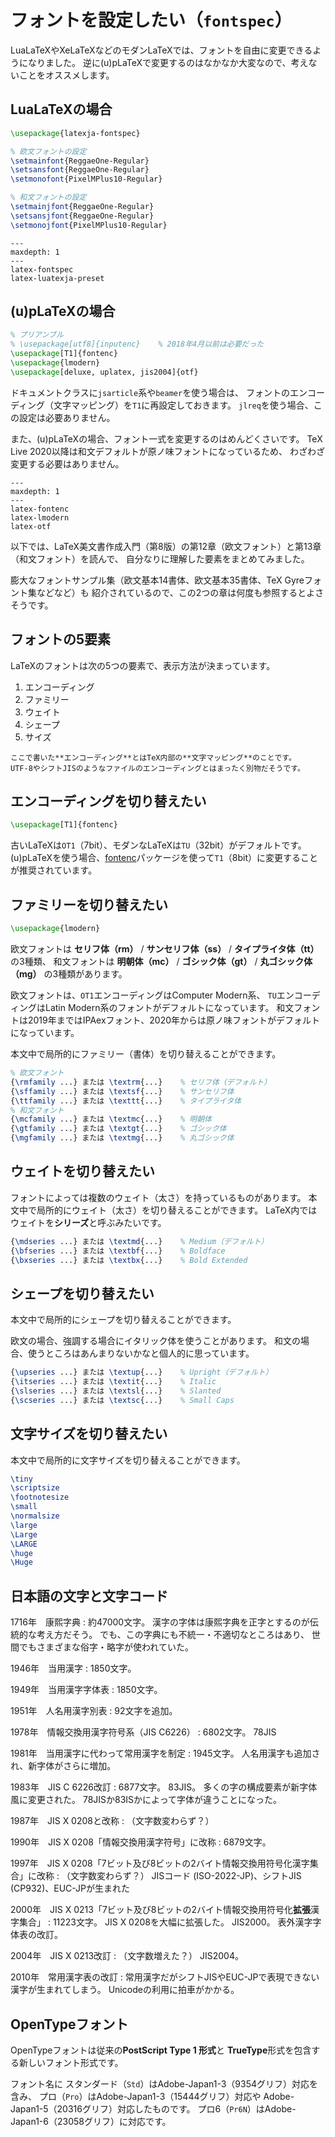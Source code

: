 # フォントを設定したい（``fontspec``）

LuaLaTeXやXeLaTeXなどのモダンLaTeXでは、フォントを自由に変更できるようになりました。
逆に(u)pLaTeXで変更するのはなかなか大変なので、考えないことをオススメします。

## LuaLaTeXの場合

```latex
\usepackage{latexja-fontspec}

% 欧文フォントの設定
\setmainfont{ReggaeOne-Regular}
\setsansfont{ReggaeOne-Regular}
\setmonofont{PixelMPlus10-Regular}

% 和文フォントの設定
\setmainjfont{ReggaeOne-Regular}
\setsansjfont{ReggaeOne-Regular}
\setmonojfont{PixelMPlus10-Regular}
```

```{toctree}
---
maxdepth: 1
---
latex-fontspec
latex-luatexja-preset
```

## (u)pLaTeXの場合

```latex
% プリアンブル
% \usepackage[utf8]{inputenc}    % 2018年4月以前は必要だった
\usepackage[T1]{fontenc}
\usepackage{lmodern}
\usepackage[deluxe, uplatex, jis2004]{otf}
```

ドキュメントクラスに``jsarticle``系や``beamer``を使う場合は、
フォントのエンコーディング（文字マッピング）を``T1``に再設定しておきます。
``jlreq``を使う場合、この設定は必要ありません。

また、(u)pLaTeXの場合、フォント一式を変更するのはめんどくさいです。
TeX Live 2020以降は和文デフォルトが原ノ味フォントになっているため、
わざわざ変更する必要はありません。

```{toctree}
---
maxdepth: 1
---
latex-fontenc
latex-lmodern
latex-otf
```

以下では、LaTeX美文書作成入門（第8版）の第12章（欧文フォント）と第13章（和文フォント）を読んで、
自分なりに理解した要素をまとめてみました。

膨大なフォントサンプル集（欧文基本14書体、欧文基本35書体、TeX Gyreフォント集などなど）も
紹介されているので、この2つの章は何度も参照するとよさそうです。

## フォントの5要素

LaTeXのフォントは次の5つの要素で、表示方法が決まっています。

1. エンコーディング
1. ファミリー
1. ウェイト
1. シェープ
1. サイズ

```{note}
ここで書いた**エンコーディング**とはTeX内部の**文字マッピング**のことです。
UTF-8やシフトJISのようなファイルのエンコーディングとはまったく別物だそうです。
```

## エンコーディングを切り替えたい

```latex
\usepackage[T1]{fontenc}
```

古いLaTeXは``OT1``（7bit）、モダンなLaTeXは``TU``（32bit）がデフォルトです。
(u)pLaTeXを使う場合、[fontenc](latex-fontenc.md)パッケージを使って``T1``（8bit）に変更することが推奨されています。

## ファミリーを切り替えたい

```latex
\usepackage{lmodern}
```

欧文フォントは **セリフ体（rm）** / **サンセリフ体（ss）** / **タイプライタ体（tt）** の3種類、
和文フォントは **明朝体（mc）** / **ゴシック体（gt）** / **丸ゴシック体（mg）** の3種類があります。

欧文フォントは、``OT1``エンコーディングはComputer Modern系、
``TU``エンコーディングはLatin Modern系のフォントがデフォルトになっています。
和文フォントは2019年まではIPAexフォント、2020年からは原ノ味フォントがデフォルトになっています。

本文中で局所的にファミリー（書体）を切り替えることができます。

```latex
% 欧文フォント
{\rmfamily ...} または \textrm{...}    % セリフ体（デフォルト）
{\sffamily ...} または \textsf{...}    % サンセリフ体
{\ttfamily ...} または \texttt{...}    % タイプライタ体
% 和文フォント
{\mcfamily ...} または \textmc{...}    % 明朝体
{\gtfamily ...} または \textgt{...}    % ゴシック体
{\mgfamily ...} または \textmg{...}    % 丸ゴシック体
```

## ウェイトを切り替えたい

フォントによっては複数のウェイト（太さ）を持っているものがあります。
本文中で局所的にウェイト（太さ）を切り替えることができます。
LaTeX内ではウェイトを**シリーズ**と呼ぶみたいです。

```latex
{\mdseries ...} または \textmd{...}    % Medium（デフォルト）
{\bfseries ...} または \textbf{...}    % Boldface
{\bxseries ...} または \textbx{...}    % Bold Extended
```

## シェープを切り替えたい

本文中で局所的にシェープを切り替えることができます。

欧文の場合、強調する場合にイタリック体を使うことがあります。
和文の場合、使うところはあんまりないかなと個人的に思っています。

```latex
{\upseries ...} または \textup{...}    % Upright（デフォルト）
{\itseries ...} または \textit{...}    % Italic
{\slseries ...} または \textsl{...}    % Slanted
{\scseries ...} または \textsc{...}    % Small Caps
```

## 文字サイズを切り替えたい

本文中で局所的に文字サイズを切り替えることができます。

```latex
\tiny
\scriptsize
\footnotesize
\small
\normalsize
\large
\Large
\LARGE
\huge
\Huge
```


## 日本語の文字と文字コード

1716年　康熙字典
:   約47000文字。
    漢字の字体は康熙字典を正字とするのが伝統的な考え方だそう。
    でも、この字典にも不統一・不適切なところはあり、
    世間でもさまざまな俗字・略字が使われていた。

1946年　当用漢字
:   1850文字。

1949年　当用漢字字体表
:   1850文字。

1951年　人名用漢字別表
:   92文字を追加。

1978年　情報交換用漢字符号系（JIS C6226）
:   6802文字。
    78JIS

1981年　当用漢字に代わって常用漢字を制定
:   1945文字。
    人名用漢字も追加され、新字体がさらに増加。

1983年　JIS C 6226改訂
:   6877文字。
    83JIS。
    多くの字の構成要素が新字体風に変更された。
    78JISか83ISかによって字体が違うことになった。

1987年　JIS X 0208と改称
:   （文字数変わらず？）

1990年　JIS X 0208「情報交換用漢字符号」に改称
:   6879文字。

1997年　JIS X 0208「7ビット及び8ビットの2バイト情報交換用符号化漢字集合」に改称
:   （文字数変わらず？）
    JISコード (ISO-2022-JP)、シフトJIS (CP932)、EUC-JPが生まれた

2000年　JIS X 0213「7ビット及び8ビットの2バイト情報交換用符号化**拡張**漢字集合」
:   11223文字。
    JIS X 0208を大幅に拡張した。
    JIS2000。
    表外漢字字体表の改訂。

2004年　JIS X 0213改訂
:   （文字数増えた？）
    JIS2004。

2010年　常用漢字表の改訂
:   常用漢字だがシフトJISやEUC-JPで表現できない漢字が生まれてしまう。
    Unicodeの利用に拍車がかかる。


## OpenTypeフォント

OpenTypeフォントは従来の**PostScript Type 1 形式**と
**TrueType**形式を包含する新しいフォント形式です。

フォント名に
スタンダード（``Std``）はAdobe-Japan1-3（9354グリフ）対応を含み、
プロ（``Pro``）はAdobe-Japan1-3（15444グリフ）対応や
Adobe-Japan1-5（20316グリフ）対応したものです。
プロ6（``Pr6N``）はAdobe-Japan1-6（23058グリフ）に対応です。
